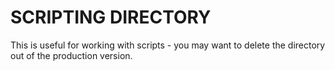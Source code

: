 
SCRIPTING DIRECTORY
===================

This is useful for working with scripts - you may want to delete the directory out of the production version.
